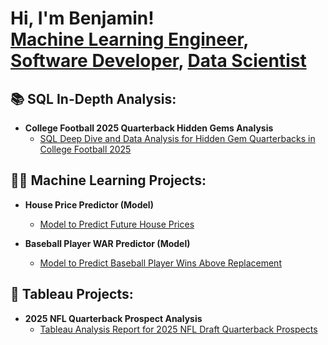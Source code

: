 <h1>Hi, I'm Benjamin! <br/><a href="https://www.linkedin.com/in/benjaminmartin432/">Machine Learning Engineer</a>, <a href="https://www.linkedin.com/in/benjaminmartin432/">Software Developer</a>, <a href="https://www.linkedin.com/in/benjaminmartin432/">Data Scientist</a></h1>


 <h2>📚 SQL In-Depth Analysis:</h2>
 
- <b>College Football 2025 Quarterback Hidden Gems Analysis</b>
  - [SQL Deep Dive and Data Analysis for Hidden Gem Quarterbacks in College Football 2025](https://github.com/Benmartin432/cfb_2025_quarterbacks_sql.git)


<h2>👨‍💻 Machine Learning Projects:</h2>

- <b>House Price Predictor (Model)</b>
  - [Model to Predict Future House Prices](https://github.com/Benmartin432/HousingPricePredictor.git)

- <b>Baseball Player WAR Predictor (Model)</b>
  - [Model to Predict Baseball Player Wins Above Replacement](https://github.com/Benmartin432/BaseballWARModel.git)


 <h2>🔨 Tableau Projects:</h2>
 
- <b>2025 NFL Quarterback Prospect Analysis</b>
  - [Tableau Analysis Report for 2025 NFL Draft Quarterback Prospects](https://github.com/Benmartin432/NFL_Draft_2025_Quarterback_Analysis.git)

